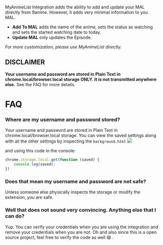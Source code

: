 MyAnimeList Integration adds the ability to add and update your MAL  directly from 9anime. However, it adds very minimal information to you MAL. 
* **Add To MAL** adds the name of the anime, sets the status as watching and sets the started watching date to today.
* **Update MAL** only updates the Episode. 

*For more customization, please use MyAnimeList directly.*
## DISCLAIMER 
**Your username and password are stored in Plain Text in chrome.local/browser.local storage ONLY. It is not transmitted anywhere else.** See the FAQ for more details.

# FAQ
### Where are my username and password stored?
Your username and password are stored in Plain Text in chrome.local/browser.local storage. You can view the saved settings along with all the other settings by inspecting the `background.html`
![](https://preview.ibb.co/mU9vbQ/bg.png)

and using this code in the console:
```js
chrome.storage.local.get(function (saved) {
	console.log(saved);
})
```
### Does that mean my username and password are not safe?
Unless someone else physically inspects the storage or modify the extension, you are safe.

### Well that does not sound very convincing. Anything else that I can do?
Yup. You can verify your credentials when you are using the integration and remove your credentials when you are not. Oh and also since this is a open source project, feel free to verify the code as well 😄 .
